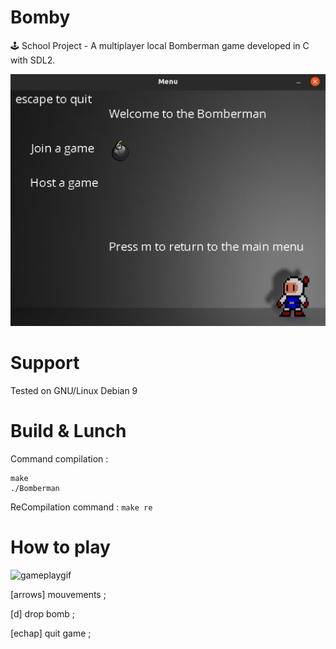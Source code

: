 # Bomby
🕹 School Project - A multiplayer local Bomberman game developed in C with SDL2.

![Main](/screenshots/main_title.png)

# Support
Tested on GNU/Linux Debian 9

# Build & Lunch
Command compilation :
```
make
./Bomberman
```
ReCompilation command : ``` make re ```

# How to play
![gameplaygif](https://user-images.githubusercontent.com/35685670/133101244-f8cdcadd-54a2-432a-8dd0-3c2cb5bfc0fa.gif)

[arrows] mouvements ;

[d] drop bomb ;

[echap] quit game ;

